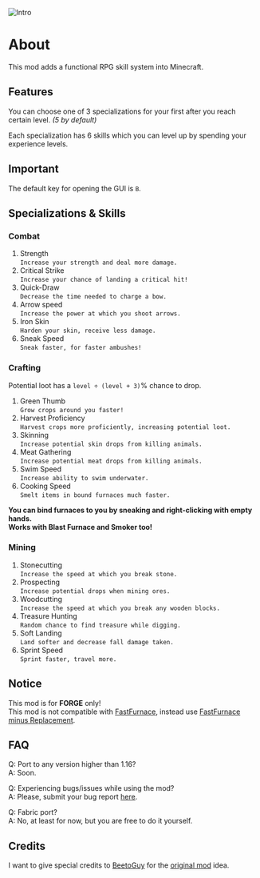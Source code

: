 ![Intro](https://i.ibb.co/dmDRsfw/intro.png)

# About

This mod adds a functional RPG skill system into Minecraft.

## Features

You can choose one of 3 specializations for your first after you reach certain level. _(5 by default)_

Each specialization has 6 skills which you can level up by spending your experience levels.

## Important

The default key for opening the GUI is `B`.

## Specializations & Skills

### Combat

1. Strength  
   `Increase your strength and deal more damage.`
2. Critical Strike  
   `Increase your chance of landing a critical hit!`
3. Quick-Draw  
   `Decrease the time needed to charge a bow.`
4. Arrow speed  
   `Increase the power at which you shoot arrows.`
5. Iron Skin  
   `Harden your skin, receive less damage.`
6. Sneak Speed  
   `Sneak faster, for faster ambushes!`

### Crafting

Potential loot has a `level ÷ (level + 3)`% chance to drop.

1. Green Thumb  
   `Grow crops around you faster!`
2. Harvest Proficiency  
   `Harvest crops more proficiently, increasing potential loot.`
3. Skinning  
   `Increase potential skin drops from killing animals.`
4. Meat Gathering  
   `Increase potential meat drops from killing animals.`
5. Swim Speed  
   `Increase ability to swim underwater.`
6. Cooking Speed  
   `Smelt items in bound furnaces much faster.`

**You can bind furnaces to you by sneaking and right-clicking with empty hands.**  
**Works with Blast Furnace and Smoker too!**

### Mining

1. Stonecutting  
   `Increase the speed at which you break stone.`
2. Prospecting  
   `Increase potential drops when mining ores.`
3. Woodcutting  
   `Increase the speed at which you break any wooden blocks.`
4. Treasure Hunting  
   `Random chance to find treasure while digging.`
5. Soft Landing  
   `Land softer and decrease fall damage taken.`
6. Sprint Speed  
   `Sprint faster, travel more.`

## Notice

This mod is for **FORGE** only!  
This mod is not compatible with [FastFurnace](https://www.curseforge.com/minecraft/mc-mods/fastfurnace), instead
use [FastFurnace minus Replacement](https://www.curseforge.com/minecraft/mc-mods/fastfurnace-minus-replacement).

## FAQ

Q: Port to any version higher than 1.16?  
A: Soon.

Q: Experiencing bugs/issues while using the mod?  
A: Please, submit your bug report [here](https://github.com/darkorg69/better-leveling/issues).

Q: Fabric port?  
A: No, at least for now, but you are free to do it yourself.

## Credits

I want to give special credits to [BeetoGuy](https://www.curseforge.com/members/beetoguy) for
the [original mod](https://www.curseforge.com/minecraft/mc-mods/level-up) idea.